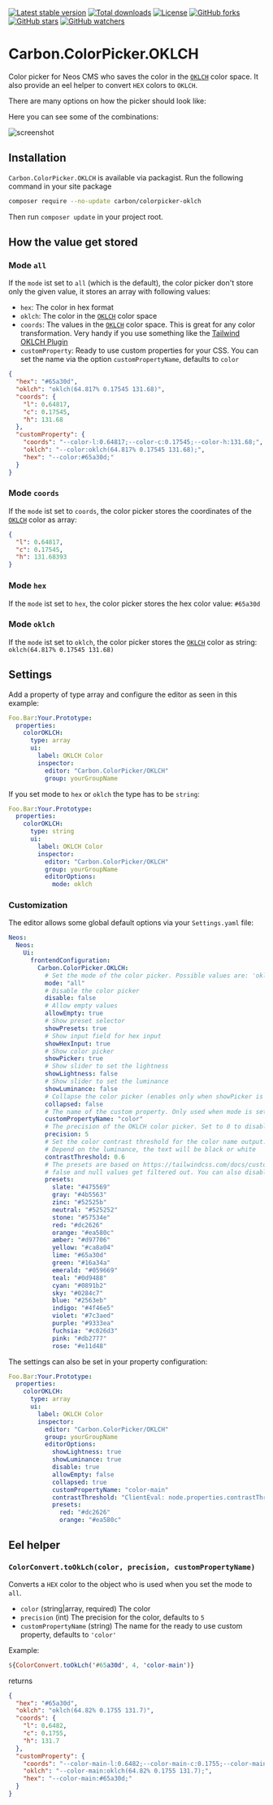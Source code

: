 [![Latest stable version]][packagist] [![Total downloads]][packagist] [![License]][packagist] [![GitHub forks]][fork] [![GitHub stars]][stargazers] [![GitHub watchers]][subscription]

# Carbon.ColorPicker.OKLCH

Color picker for Neos CMS who saves the color in the [`OKLCH`] color space. It also provide an eel helper to convert
`HEX` colors to `OKLCH`.

There are many options on how the picker should look like:

Here you can see some of the combinations:

![screenshot]

## Installation

`Carbon.ColorPicker.OKLCH` is available via packagist.
Run the following command in your site package

```bash
composer require --no-update carbon/colorpicker-oklch
```

Then run `composer update` in your project root.

## How the value get stored

### Mode `all`

If the `mode` ist set to `all` (which is the default), the color picker don't store only the given value, it stores an array with following values:

- `hex`: The color in hex format
- `oklch`: The color in the [`OKLCH`] color space
- `coords`: The values in the [`OKLCH`] color space. This is great for any color transformation. Very handy if you use something like the [Tailwind OKLCH Plugin]
- `customProperty`: Ready to use custom properties for your CSS. You can set the name via the option `customPropertyName`, defaults to `color`

```json
{
  "hex": "#65a30d",
  "oklch": "oklch(64.817% 0.17545 131.68)",
  "coords": {
    "l": 0.64817,
    "c": 0.17545,
    "h": 131.68
  },
  "customProperty": {
    "coords": "--color-l:0.64817;--color-c:0.17545;--color-h:131.68;",
    "oklch": "--color:oklch(64.817% 0.17545 131.68);",
    "hex": "--color:#65a30d;"
  }
}
```

### Mode `coords`

If the `mode` ist set to `coords`, the color picker stores the coordinates of the [`OKLCH`] color as array:

```json
{
  "l": 0.64817,
  "c": 0.17545,
  "h": 131.68393
}
```

### Mode `hex`

If the `mode` ist set to `hex`, the color picker stores the hex color value: `#65a30d`

### Mode `oklch`

If the `mode` ist set to `oklch`, the color picker stores the [`OKLCH`] color as string: `oklch(64.817% 0.17545 131.68)`

## Settings

Add a property of type array and configure the editor as seen in this example:

```yaml
Foo.Bar:Your.Prototype:
  properties:
    colorOKLCH:
      type: array
      ui:
        label: OKLCH Color
        inspector:
          editor: "Carbon.ColorPicker/OKLCH"
          group: yourGroupName
```

If you set mode to `hex` or `oklch` the type has to be `string`:

```yaml
Foo.Bar:Your.Prototype:
  properties:
    colorOKLCH:
      type: string
      ui:
        label: OKLCH Color
        inspector:
          editor: "Carbon.ColorPicker/OKLCH"
          group: yourGroupName
          editorOptions:
            mode: oklch
```

### Customization

The editor allows some global default options via your `Settings.yaml` file:

```yaml
Neos:
  Neos:
    Ui:
      frontendConfiguration:
        Carbon.ColorPicker.OKLCH:
          # Set the mode of the color picker. Possible values are: 'oklch', 'hex', 'coords', 'all'
          mode: "all"
          # Disable the color picker
          disable: false
          # Allow empty values
          allowEmpty: true
          # Show preset selector
          showPresets: true
          # Show input field for hex input
          showHexInput: true
          # Show color picker
          showPicker: true
          # Show slider to set the lightness
          showLightness: false
          # Show slider to set the luminance
          showLuminance: false
          # Collapse the color picker (enables only when showPicker is true)
          collapsed: false
          # The name of the custom property. Only used when mode is set to 'all'
          customPropertyName: "color"
          # The precision of the OKLCH color picker. Set to 0 to disable rounding and use the raw values.
          precision: 5
          # Set the color contrast threshold for the color name output. Value between 0 and 1
          # Depend on the luminance, the text will be black or white
          contrastThreshold: 0.6
          # The presets are based on https://tailwindcss.com/docs/customizing-colors with the key 600
          # false and null values get filtered out. You can also disable all presets with presets: false
          presets:
            slate: "#475569"
            gray: "#4b5563"
            zinc: "#52525b"
            neutral: "#525252"
            stone: "#57534e"
            red: "#dc2626"
            orange: "#ea580c"
            amber: "#d97706"
            yellow: "#ca8a04"
            lime: "#65a30d"
            green: "#16a34a"
            emerald: "#059669"
            teal: "#0d9488"
            cyan: "#0891b2"
            sky: "#0284c7"
            blue: "#2563eb"
            indigo: "#4f46e5"
            violet: "#7c3aed"
            purple: "#9333ea"
            fuchsia: "#c026d3"
            pink: "#db2777"
            rose: "#e11d48"
```

The settings can also be set in your property configuration:

```yaml
Foo.Bar:Your.Prototype:
  properties:
    colorOKLCH:
      type: array
      ui:
        label: OKLCH Color
        inspector:
          editor: "Carbon.ColorPicker/OKLCH"
          group: yourGroupName
          editorOptions:
            showLightness: true
            showLuminance: true
            disable: true
            allowEmpty: false
            collapsed: true
            customPropertyName: "color-main"
            contrastThreshold: "ClientEval: node.properties.contrastThresholdProperty / 100"
            presets:
              red: "#dc2626"
              orange: "#ea580c"
```

## Eel helper

### `ColorConvert.toOkLch(color, precision, customPropertyName)`

Converts a `HEX` color to the object who is used when you set the mode to `all`.

- `color` (string|array, required) The color
- `precision` (int) The precision for the color, defaults to `5`
- `customPropertyName` (string) The name for the ready to use custom property, defaults to `'color'`

Example:

```elm
${ColorConvert.toOkLch('#65a30d', 4, 'color-main')}
```

returns

```json
{
  "hex": "#65a30d",
  "oklch": "oklch(64.82% 0.1755 131.7)",
  "coords": {
    "l": 0.6482,
    "c": 0.1755,
    "h": 131.7
  },
  "customProperty": {
    "coords": "--color-main-l:0.6482;--color-main-c:0.1755;--color-main-h:131.7;",
    "oklch": "--color-main:oklch(64.82% 0.1755 131.7);",
    "hex": "--color-main:#65a30d;"
  }
}
```

[screenshot]: https://github.com/CarbonPackages/Carbon.ColorPicker.OKLCH/assets/4510166/b604eb5a-cce6-4fb2-829d-d0c091be9758
[tailwind oklch plugin]: https://github.com/MartijnCuppens/tailwindcss-oklch
[`oklch`]: https://developer.mozilla.org/en-US/docs/Web/CSS/color_value/oklch
[packagist]: https://packagist.org/packages/carbon/colorpicker-oklch
[latest stable version]: https://poser.pugx.org/carbon/colorpicker-oklch/v/stable
[total downloads]: https://poser.pugx.org/carbon/colorpicker-oklch/downloads
[license]: https://poser.pugx.org/carbon/colorpicker-oklch/license
[github forks]: https://img.shields.io/github/forks/CarbonPackages/Carbon.ColorPicker.OKLCH.svg?style=social&label=Fork
[github stars]: https://img.shields.io/github/stars/CarbonPackages/Carbon.ColorPicker.OKLCH.svg?style=social&label=Stars
[github watchers]: https://img.shields.io/github/watchers/CarbonPackages/Carbon.ColorPicker.OKLCH.svg?style=social&label=Watch
[fork]: https://github.com/CarbonPackages/Carbon.ColorPicker.OKLCH/fork
[stargazers]: https://github.com/CarbonPackages/Carbon.ColorPicker.OKLCH/stargazers
[subscription]: https://github.com/CarbonPackages/Carbon.ColorPicker.OKLCH/subscription
